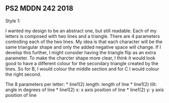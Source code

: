 ## PS2 MDDN 242 2018

Style 1:

I wanted my design to be an abstract one, but still readable. Each of my letters is composed with two lines and a triangle. There are 4 parameters controlling each of the two lines. My idea is that each character will be the same triangular shape and only the added negative space will change. If I develop this further, I might consider having the triangle flip as an extra parameter. To make the charcter shape more clear, I think it would look good to have a different colour for the secondary triangle created by the lines. So for B, I would colour the middle section and for C I would colour the right second.

The 8 parameters per letter:
    *	line1(2) length: length of line
    *	line1(2) tilt: angle in degrees of line
    *	line1(2) x: x axis position of line
    *	line1(2) y: y axis position of line
